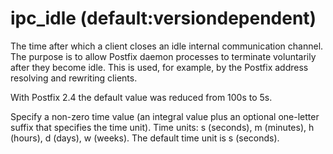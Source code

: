 # ipc_idle (default:versiondependent) 


The time after which a client closes an idle internal communication
channel.  The purpose is to allow Postfix daemon processes to
terminate voluntarily after they become idle. This is used, for
example, by the Postfix address resolving and rewriting clients.


 With Postfix 2.4 the default value was reduced from 100s to 5s. 

 Specify a non-zero time value (an integral value plus an optional
one-letter suffix that specifies the time unit).  Time units: s
(seconds), m (minutes), h (hours), d (days), w (weeks).
The default time unit is s (seconds).  


